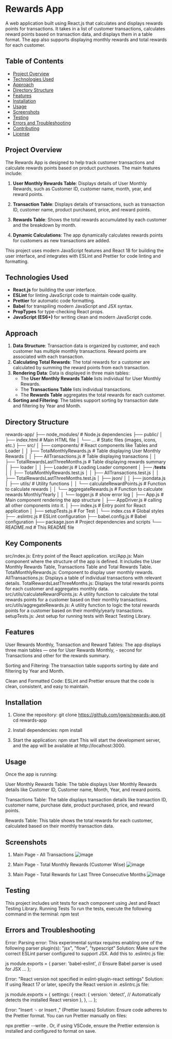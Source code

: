 # Rewards App

A web application built using React.js that calculates and displays rewards points for transactions. It takes in a list of customer transactions, calculates reward points based on transaction data, and displays them in a table format. The app also supports displaying monthly rewards and total rewards for each customer.

## Table of Contents

- [Project Overview](#project-overview)
- [Technologies Used](#technologies-used)
- [Approach](#approach)
- [Directory Structure](#directory-structure)
- [Features](#features)
- [Installation](#installation)
- [Usage](#usage)
- [Screenshots](#screenshots)
- [Testing](#Testing)
- [Errors and Troubleshooting](#errors-and-troubleshooting)
- [Contributing](#contributing)
- [License](#license)

## Project Overview

The Rewards App is designed to help track customer transactions and calculate rewards points based on product purchases. The main features include:

1. **User Monthly Rewards Table**: Displays details of User Monthly Rewards, such as Customer ID, customer name, month, year, and reward points.

2. **Transaction Table**: Displays details of transactions, such as transaction ID, customer name, product purchased, price, and reward points.
3. **Rewards Table**: Shows the total rewards accumulated by each customer and the breakdown by month.
4. **Dynamic Calculations**: The app dynamically calculates rewards points for customers as new transactions are added.

This project uses modern JavaScript features and React 18 for building the user interface, and integrates with ESLint and Prettier for code linting and formatting.

## Technologies Used

- **React.js** for building the user interface.
- **ESLint** for linting JavaScript code to maintain code quality.
- **Prettier** for automatic code formatting.
- **Babel** for transpiling modern JavaScript and JSX syntax.
- **PropTypes** for type-checking React props.
- **JavaScript (ES6+)** for writing clean and modern JavaScript code.

## Approach

1. **Data Structure**: Transaction data is organized by customer, and each customer has multiple monthly transactions. Reward points are associated with each transaction.
2. **Calculating Total Rewards**: The total rewards for a customer are calculated by summing the reward points from each transaction.
3. **Rendering Data**: Data is displayed in three main tables:
   - The **User Monthly Rewards Table** lists individual for User Monthly Rewards.
   - The **Transactions Table** lists individual transactions.
   - The **Rewards Table** aggregates the total rewards for each customer.
4. **Sorting and Filtering**: The tables support sorting by transaction date and filtering by Year and Month.

## Directory Structure

rewards-app/
├── node_modules/           # Node.js dependencies
├── public/
│   ├── index.html          # Main HTML file
│   └── ...                 # Static files (images, icons, etc.)
├── src/
│   ├── components/         # React components like Tables and Loader
│   │   ├── TotalMonthlyRewards.js  # Table displaying User Monthly Rewards
│   │   ├── AllTransactions.js  # Table displaying transactions
│   │   ├── TotalRewardsLastThreeMonths.js # Table displaying rewards summary
│   ├── loader
│   │   ├── Loader.js       # Loading Loader component
│   ├── /__tests__
│   │   ├── TotalMonthlyRewards.test.js
│   │   ├── AllTransactions.test.js
│   │   ├── TotalRewardsLastThreeMonths.test.js
│   ├── json/
│   │   ├── jsondata.js
│   ├── utils/              # Utility functions
│   │   └── calculateRewardPoints.js # Function to calculate rewards
│   │   └── aggregateRewards.js # Function to calculate rewards Monthly/Yearly
│   │   └── logger.js       # show error log
│   ├── App.js              # Main component rendering the app structure
│   ├── AppDriver.js        # calling all other components into it.
│   ├── index.js            # Entry point for React application
│   ├── setupTests.js       # For Test
│   └── index.css           # Global styles
├── .eslintrc.js            # ESLint configuration
├── babel.config.js         # Babel configuration
├── package.json            # Project dependencies and scripts
└── README.md               # This README file

## Key Components
src/index.js: Entry point of the React application.
src/App.js: Main component where the structure of the app is defined. It includes the User Monthly Rewards Table, Transactions Table and Total Rewards Table.
TotalMonthlyRewards.js: Component to display user monthly rewards.
AllTransactions.js: Displays a table of individual transactions with relevant details.
TotalRewardsLastThreeMonths.js: Displays the total rewards points for each customer and aggregates monthly data.
src/utils/calculateRewardPoints.js: A utility function to calculate the total rewards points for a customer based on their monthly transactions.
src/utils/aggregateRewards.js: A utility function to logic the total rewards points for a customer based on their monthly/yearly transactions.
setupTests.js: Jest setup for running tests with React Testing Library.

## Features

User Rewards Monthly, Transaction and Reward Tables: The app displays three main tables — one for User Rewards Monthly, - second for Transactions  and other for the rewards summary.

Sorting and Filtering: The transaction table supports sorting by date and filtering by Year and Month.

Clean and Formatted Code: ESLint and Prettier ensure that the code is clean, consistent, and easy to maintain.

## Installation 

1. Clone the repository:
git clone https://github.com/jgwis/rewards-app.git
cd rewards-app

2. Install dependencies:
npm install

3. Start the application:
npm start
This will start the development server, and the app will be available at http://localhost:3000.

## Usage
Once the app is running:

User Monthly Rewards Table: The table displays User Monthly Rewards details like Customer ID, Customer name, Month, Year, and reward points.

Transactions Table: The table displays transaction details like transaction ID, customer name, purchase date, product purchased, price, and reward points.

Rewards Table: This table shows the total rewards for each customer, calculated based on their monthly transaction data.

## Screenshots

1. Main Page - All Transactions
![image](https://github.com/user-attachments/assets/47ea4040-c6d4-4543-9a36-afcd1432c005)


2. Main Page - Total Monthly Rewards (Customer Wise)
![image](https://github.com/user-attachments/assets/92eab8cf-fa50-46fd-9e79-d0284498d15a)

2. Main Page - Total Rewards for Last Three Consecutive Months
![image](https://github.com/user-attachments/assets/01ca1e1d-aaf7-4108-9556-6bcd7b8f776a)

## Testing
This project includes unit tests for each component using Jest and React Testing Library.
Running Tests
To run the tests, execute the following command in the terminal:
npm test

## Errors and Troubleshooting

Error: Parsing error: This experimental syntax requires enabling one of the following parser plugin(s): "jsx", "flow", "typescript"
Solution:
Make sure the correct ESLint parser configured to support JSX. Add this to .eslintrc.js file:

js
module.exports = {
  parser: 'babel-eslint', // Ensure Babel parser is used for JSX
  ...
};

Error: "React version not specified in eslint-plugin-react settings"
Solution:
If using React 17 or later, specify the React version in .eslintrc.js file:

js
module.exports = {
  settings: {
    react: {
      version: 'detect', // Automatically detects the installed React version
    },
  },
  ...
};

Error: "Insert ␍ or Insert ," (Prettier Issues)
Solution:
Ensure code adheres to the Prettier format. You can run Prettier manually on files:

npx prettier --write .
Or, if using VSCode, ensure the Prettier extension is installed and configured to format on save.
